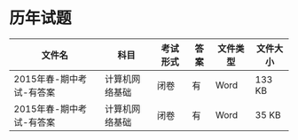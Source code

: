 # 历年试题

文件名|科目|考试形式|答案|文件类型|文件大小
---|---|---|---|---|---
2015年春-期中考试-有答案|计算机网络基础|闭卷|有|Word|133 KB
2015年春-期中考试-有答案|计算机网络基础|闭卷|有|Word|35 KB